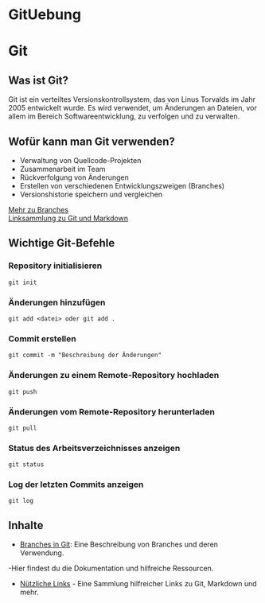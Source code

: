 # GitUebung
# Git

## Was ist Git?  
Git ist ein verteiltes Versionskontrollsystem, das von Linus Torvalds im Jahr 2005 entwickelt wurde. Es wird verwendet, um Änderungen an Dateien, vor allem im Bereich Softwareentwicklung, zu verfolgen und zu verwalten.  

## Wofür kann man Git verwenden?  
- Verwaltung von Quellcode-Projekten  
- Zusammenarbeit im Team  
- Rückverfolgung von Änderungen  
- Erstellen von verschiedenen Entwicklungszweigen (Branches)  
- Versionshistorie speichern und vergleichen  

[Mehr zu Branches](branches.md)  
[Linksammlung zu Git und Markdown](links.md)

## Wichtige Git-Befehle  

### Repository initialisieren
```
git init
```

### Änderungen hinzufügen
```
git add <datei> oder git add .
```

### Commit erstellen
```
git commit -m "Beschreibung der Änderungen"
```
### Änderungen zu einem Remote-Repository hochladen
```
git push
```

### Änderungen vom Remote-Repository herunterladen
```
git pull
```

### Status des Arbeitsverzeichnisses anzeigen
```
git status
````

### Log der letzten Commits anzeigen
```
git log
```

## Inhalte

- [Branches in Git](branches.md): Eine Beschreibung von Branches und deren Verwendung.

-Hier findest du die Dokumentation und hilfreiche Ressourcen.

- [Nützliche Links](links.md) - Eine Sammlung hilfreicher Links zu Git, Markdown und mehr.



